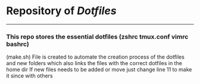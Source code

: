 # Repository of *Dotfiles*

---

### This repo stores the essential dotfiles (zshrc tmux.conf vimrc bashrc)

(make.sh) File is created to automate the creation process of the dotfiles and new folders which also links the files with the correct dotfiles in the home dir
If new files needs to be added or move just change line 11 to make it since with others
